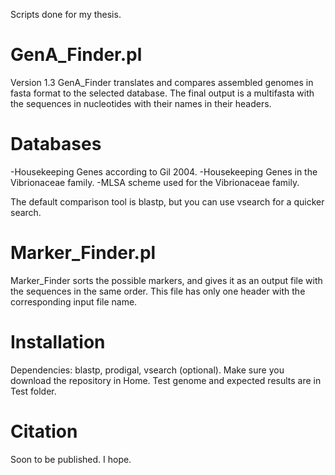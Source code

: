 Scripts done for my thesis.

# GenA_Finder.pl
Version 1.3
GenA_Finder translates and compares assembled genomes in fasta format to the selected database. The final output is a multifasta with the sequences in nucleotides with their names in their headers. 

# Databases
  -Housekeeping Genes according to Gil 2004. 
  -Housekeeping Genes in the Vibrionaceae family. 
  -MLSA scheme used for the Vibrionaceae family.
   
The default comparison tool is blastp, but you can use vsearch for a quicker search.

# Marker_Finder.pl
Marker_Finder sorts the possible markers, and gives it as an output file with the sequences in the same order. This file has only one header with the corresponding input file name.

# Installation
Dependencies: blastp, prodigal, vsearch (optional).
Make sure you download the repository in Home.
Test genome and expected results are in Test folder.

# Citation
Soon to be published. I hope.
